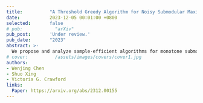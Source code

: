 ```yaml
---
title:          "A Threshold Greedy Algorithm for Noisy Submodular Maximization"
date:           2023-12-05 00:01:00 +0800
selected:       false
# pub:            "arXiv"
pub_post:       'Under review.'
pub_date:       "2023"
abstract: >-
  We propose and analyze sample-efficient algorithms for monotone submodular maximization with cardinality and matroid constraints, as well as unconstrained non-monotone submodular maximization. Our theoretical analysis is complemented by empirical evaluation on real instances, demonstrating the superior sample efficiency of our proposed algorithm relative to alternative approaches.
# cover:          /assets/images/covers/cover1.jpg
authors:
- Wenjing Chen
- Shuo Xing
- Victoria G. Crawford
links:
  Paper: https://arxiv.org/abs/2312.00155
---
```

